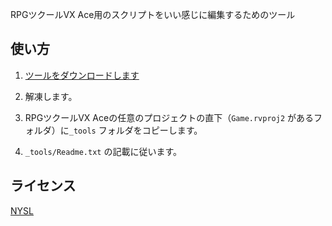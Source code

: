 RPGツクールVX Ace用のスクリプトをいい感じに編集するためのツール

## 使い方

1. [ツールをダウンロードします](https://github.com/Narazaka/rpgvxace-script-tools/archive/refs/heads/master.zip)

2. 解凍します。

3. RPGツクールVX Aceの任意のプロジェクトの直下（`Game.rvproj2` があるフォルダ）に`_tools` フォルダをコピーします。

4. `_tools/Readme.txt` の記載に従います。

## ライセンス

[NYSL](_tools/LICENSE)
